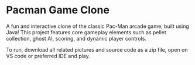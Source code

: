 # Pacman Game Clone
A fun and interactive clone of the classic Pac-Man arcade game, built using Java! This project features core gameplay elements such as pellet collection, ghost AI, scoring, and dynamic player controls.

To run, download all related pictures and source code as a zip file, open on VS code or preferred IDE and play. 
